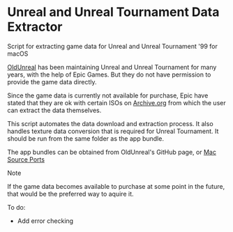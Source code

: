 # Unreal and Unreal Tournament Data Extractor
Script for extracting game data for Unreal and Unreal Tournament '99 for macOS

[OldUnreal](https://github.com/OldUnreal) has been maintaining Unreal and Unreal Tournament for many years, with the help of Epic Games. But they do not have permission to provide the game data directly. 

Since the game data is currently not available for purchase, Epic have stated that they are ok with certain ISOs on [Archive.org](https://archive.org) from which the user can extract the data themselves.

This script automates the data download and extraction process. It also handles texture data conversion that is required for Unreal Tournament. It should be run from the same folder as the app bundle.

The app bundles can be obtained from OldUnreal's GitHub page, or [Mac Source Ports](https://www.macsourceports.com)

> [!NOTE] 
> If the game data becomes available to purchase at some point in the future, that would be the preferred way to aquire it.

To do:
- Add error checking
